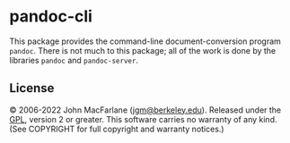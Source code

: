 # pandoc-cli

This package provides the command-line document-conversion program `pandoc`.
There is not much to this package; all of the work is done by
the libraries `pandoc` and `pandoc-server`.

## License

© 2006-2022 John MacFarlane (jgm@berkeley.edu). Released under the
[GPL](https://www.gnu.org/licenses/old-licenses/gpl-2.0.html "GNU General Public License"),
version 2 or greater. This software carries no warranty of any kind.
(See COPYRIGHT for full copyright and warranty notices.)
